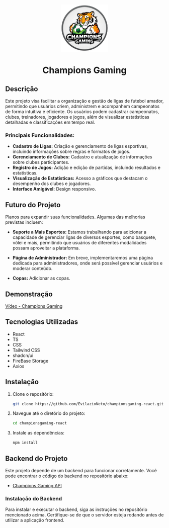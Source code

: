 <p align="center">
    <img src="/public/champions-gaming1.png" alt="Texto Alternativo" width="150px" />
</p>
<h1 align="center">Champions Gaming</h1>

## Descrição
Este projeto visa facilitar a organização e gestão de ligas de futebol amador, permitindo que usuários criem, administrem e acompanhem campeonatos de forma intuitiva e eficiente. Os usuários podem cadastrar campeonatos, clubes, treinadores, jogadores e jogos, além de visualizar estatísticas detalhadas e classificações em tempo real.

### Principais Funcionalidades:
- **Cadastro de Ligas:** Criação e gerenciamento de ligas esportivas, incluindo informações sobre regras e formatos de jogos.
- **Gerenciamento de Clubes:** Cadastro e atualização de informações sobre clubes participantes.
- **Registro de Jogos:** Adição e edição de partidas, incluindo resultados e estatísticas.
- **Visualização de Estatísticas:** Acesso a gráficos que destacam o desempenho dos clubes e jogadores.
- **Interface Amigável:** Design responsivo.

## Futuro do Projeto

Planos para expandir suas funcionalidades. Algumas das melhorias previstas incluem:

- **Suporte a Mais Esportes:** Estamos trabalhando para adicionar a capacidade de gerenciar ligas de diversos esportes, como basquete, vôlei e mais, permitindo que usuários de diferentes modalidades possam aproveitar a plataforma.

- **Página de Administrador:** Em breve, implementaremos uma página dedicada para administradores, onde será possível gerenciar usuários e moderar conteúdo.
- **Copas:** Adicionar as copas.

## Demonstração
[Vídeo - Champions Gaming](https://youtu.be/gUb2VvSoxLc)

## Tecnologias Utilizadas
- React
- TS
- CSS
- Tailwind CSS
- shadcn/ui
- FireBase Storage
- Axios

## Instalação
1. Clone o repositório:
   ```bash
   git clone https://github.com/EvilazioNeto/championsgaming-react.git

2. Navegue até o diretório do projeto:
   ```bash
   cd championsgaming-react

3. Instale as dependências:
   ```bash
   npm install

## Backend do Projeto

Este projeto depende de um backend para funcionar corretamente. Você pode encontrar o código do backend no repositório abaixo:

- [Champions Gaming API](https://github.com/EvilazioNeto/championsgaming-node-api)

### Instalação do Backend

Para instalar e executar o backend, siga as instruções no repositório mencionado acima. Certifique-se de que o servidor esteja rodando antes de utilizar a aplicação frontend.
